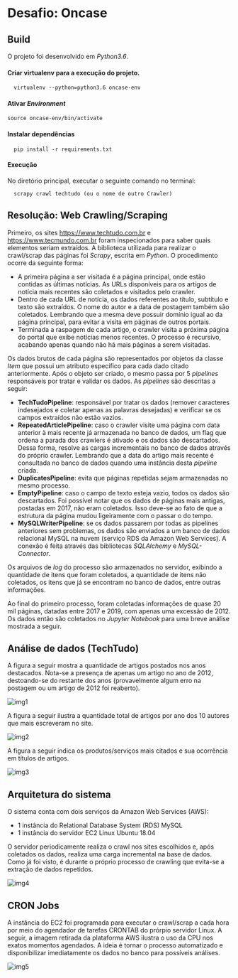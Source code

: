 # Desafio: Oncase

## Build

O projeto foi desenvolvido em <i>Python3.6</i>. 

#### Criar virtualenv para a execução do projeto.

```
  virtualenv --python=python3.6 oncase-env
```

#### Ativar <i>Environment</i>

```
source oncase-env/bin/activate
```

#### Instalar dependências

```
  pip install -r requirements.txt
```

#### Execução
No diretório principal, executar o seguinte comando no terminal:
```
  scrapy crawl techtudo (ou o nome de outro Crawler)
```

## Resolução: Web Crawling/Scraping
Primeiro, os sites https://www.techtudo.com.br e https://www.tecmundo.com.br foram inspecionados para saber quais elementos seriam extraídos. A biblioteca utilizada para realizar o crawl/scrap das páginas foi <i>Scrapy</i>, escrita em <i>Python</i>. O procedimento ocorre da seguinte forma:

- A primeira página a ser visitada é a página principal, onde estão contidas as últimas notícias. As URLs disponíveis para os artigos de notícia mais recentes são coletados e visitados pelo crawler.
- Dentro de cada URL de notícia, os dados referentes ao título, subtítulo e texto são extraídos. O nome do autor e a data de postagem também são coletados. Lembrando que a mesma deve possuir domínio igual ao da página principal, para evitar a visita em páginas de outros portais.
- Terminada a raspagem de cada artigo, o crawler visita a próxima página do portal que exibe notícias menos recentes. O processo é recursivo, acabando apenas quando não há mais páginas a serem visitadas.

Os dados brutos de cada página são representados por objetos da classe <i>Item</i> que possui um atributo específico para cada dado citado anteriormente. Após o objeto ser criado, o mesmo passa por 5 <i>pipelines</i> responsáveis por tratar e validar os dados. As <i>pipelines</i> são descritas a seguir:

- <b>TechTudoPipeline</b>: responsável por tratar os dados (remover caracteres indesejados e coletar apenas as palavras desejadas) e verificar se os campos extraídos não estão vazios.
- <b>RepeatedArticlePipeline</b>: caso o crawler visite uma página com data anterior à mais recente já armazenada no banco de dados, um flag que ordena a parada dos crawlers é ativado e os dados são descartados. Dessa forma, resolve as cargas incrementais no banco de dados através do próprio crawler. Lembrando que a data do artigo mais recente é consultada no banco de dados quando uma instância desta <i>pipeline</i>  criada.
- <b>DuplicatesPipeline</b>: evita que páginas repetidas sejam armazenadas no mesmo processo.
- <b>EmptyPipeline</b>: caso o campo de texto esteja vazio, todos os dados são descartados. Foi possível notar que os dados de páginas mais antigas, postadas em 2017, não eram coletados. Isso deve-se ao fato de que a estrutura da página mudou ligeiramente com o passar o do tempo.
- <b>MySQLWriterPipeline</b>: se os dados passarem por todas as pipelines anteriores sem problemas, os dados são enviados a um banco de dados relacional MySQL na nuvem (serviço RDS da Amazon Web Services). A conexão é feita através das bibliotecas <i>SQLAlchemy</i> e <i>MySQL-Connector</i>.

Os arquivos de <i>log</i> do processo são armazenados no servidor, exibindo a quantidade de itens que foram coletados, a quantidade de itens não coletados, os itens que já se encontram no banco de dados, entre outras informações.

Ao final do primeiro processo, foram coletadas informações de quase 20 mil páginas, datadas entre 2017 e 2019, com apenas uma excessão de 2012. Os dados então são coletados no <i>Jupyter Notebook</i> para uma breve análise mostrada a seguir.

## Análise de dados (TechTudo)

A figura a seguir mostra a quantidade de artigos postados nos anos destacados. Nota-se a presença de apenas um artigo no ano de 2012, destoando-se do restante dos anos (provavelmente algum erro na postagem ou um artigo de 2012 foi reaberto).

![img1](https://i.ibb.co/Xj0Y48r/articles-per-year.png)

A figura a seguir ilustra a quantidade total de artigos por ano dos 10 autores que mais escreveram no site.

![img2](https://i.ibb.co/SKXx8vY/authors.png)

A figura a seguir indica os produtos/serviços mais citados e sua ocorrência em títulos de artigos.

![img3](https://i.ibb.co/jLtJn3v/Captura-de-tela-de-2019-10-08-23-04-28.png)

## Arquitetura do sistema

O sistema conta com dois serviços da Amazon Web Services (AWS):

- 1 instância do Relational Database System (RDS) MySQL
- 1 instância do servidor EC2 Linux Ubuntu 18.04

O servidor periodicamente realiza o crawl nos sites escolhidos e, após coletados os dados, realiza uma carga incremental na base de dados. Como já foi visto, é durante o próprio processo de crawling que evita-se a extração de dados repetidos.

![img4](https://i.ibb.co/XzGRNkD/Captura-de-tela-de-2019-10-09-00-24-56.png)


## CRON Jobs

A instância do EC2 foi programada para executar o crawl/scrap a cada hora por meio do agendador de tarefas CRONTAB do prórpio servidor Linux. A seguir, a imagem retirada da plataforma AWS ilustra o uso da CPU nos exatos momentos agendados. A ideia é tornar o processo automatizado e disponibilizar imediatamente os dados no banco para possíveis análises.

![img5](https://i.ibb.co/7Ytb8Bk/Captura-de-tela-de-2019-10-08-21-30-34.png)



